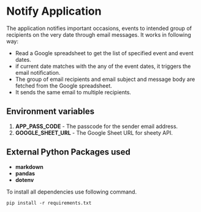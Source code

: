 # Notify Application

The application notifies important occasions, events to intended group of recipients on the very date through email messages. It works in following way:

-   Read a Google spreadsheet to get the list of specified event and event dates.
-   if current date matches with the any of the event dates, it triggers the email notification.
-   The group of email recipients and email subject and message body are fetched from the Google spreadsheet.
-   It sends the same email to multiple recipients.

## Environment variables

1. **APP_PASS_CODE** - The passcode for the sender email address.
2. **GOOGLE_SHEET_URL** - The Google Sheet URL for sheety API.

## External Python Packages used

-   **markdown**
-   **pandas**
-   **dotenv**

To install all dependencies use following command.

`pip install -r requirements.txt`
